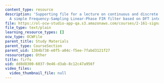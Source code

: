 ```yaml
---
content_type: resource
description: 'Supporting file for a lecture on continuous and discrete signal processing:
  A simple Frequency-Sampling Linear-Phase FIR filter based on DFT interpolation.'
file: https://ol-ocw-studio-app-qa.s3.amazonaws.com/courses/2-161-signal-processing-continuous-and-discrete-fall-2008/dd8d830060379e46d3ab8c12c47a956f_firfs.m
file_type: text/plain
learning_resource_types: []
ocw_type: OCWFile
parent_title: Study Materials
parent_type: CourseSection
parent_uid: 1384b738-e0f5-a04c-f5ee-7fabd3121f27
resourcetype: Other
title: firfs
uid: dd8d8300-6037-9e46-d3ab-8c12c47a956f
video_files:
  video_thumbnail_file: null
---
```

